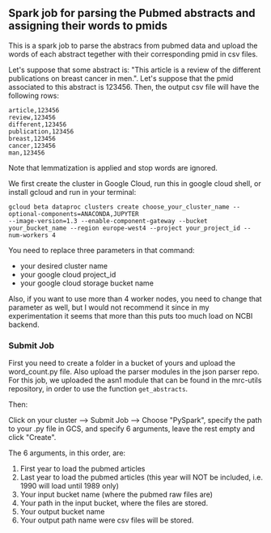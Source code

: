 ## Spark job for parsing the Pubmed abstracts and assigning their words to pmids
This is a spark job to parse the abstracs from pubmed data and upload the words of each abstract tegether with their corresponding pmid in csv files.

Let's suppose that some abstract is: "This article is a review of the different publications on breast cancer in men.". Let's suppose that the pmid associated to this abstract is 123456.
Then, the output csv file will have the following rows:

```
article,123456
review,123456
different,123456
publication,123456
breast,123456
cancer,123456
man,123456
```

Note that lemmatization is applied and stop words are ignored.

We first create the cluster in Google Cloud, run this in google cloud shell, 
or install gcloud and run in your terminal:

```
gcloud beta dataproc clusters create choose_your_cluster_name --optional-components=ANACONDA,JUPYTER 
--image-version=1.3 --enable-component-gateway --bucket your_bucket_name --region europe-west4 --project your_project_id --num-workers 4
```

You need to replace three parameters in that command: 
- your desired cluster name
- your google cloud project_id
- your google cloud storage bucket name

Also, if you want to use more than 4 worker nodes, you need to change that parameter as well, but I would not recommend it since in my experimentation it seems that more than this puts too much load on NCBI backend.


### Submit Job

First you need to create a folder in a bucket of yours and upload the word_count.py file. 
Also upload the parser modules in the json parser repo. For this job, we uploaded the asn1 module that can be found in the mrc-utils repository, in order to use the function `get_abstracts`.

Then:

Click on your cluster --> Submit Job --> Choose "PySpark", specify the path to your .py file in GCS, and specify 6 arguments,
leave the rest empty and click "Create".

The 6 arguments, in this order, are:
1. First year to load the pubmed articles
2. Last year to load the pubmed articles (this year will NOT be included, i.e. 1990 will load until 1989 only)
3. Your input bucket name (where the pubmed raw files are)
4. Your path in the input bucket, where the files are stored.
5. Your output bucket name
6. Your output path name were csv files will be stored.
